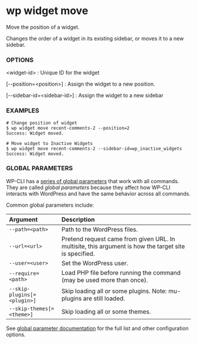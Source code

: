 # wp widget move

Move the position of a widget.

Changes the order of a widget in its existing sidebar, or moves it to a
new sidebar.

### OPTIONS

&lt;widget-id&gt;
: Unique ID for the widget

[\--position=&lt;position&gt;]
: Assign the widget to a new position.

[\--sidebar-id=&lt;sidebar-id&gt;]
: Assign the widget to a new sidebar

### EXAMPLES

    # Change position of widget
    $ wp widget move recent-comments-2 --position=2
    Success: Widget moved.

    # Move widget to Inactive Widgets
    $ wp widget move recent-comments-2 --sidebar-id=wp_inactive_widgets
    Success: Widget moved.

### GLOBAL PARAMETERS

WP-CLI has a [series of global parameters](https://make.wordpress.org/cli/handbook/config/) that work with all commands. They are called _global parameters_ because they affect how WP-CLI interacts with WordPress and have the same behavior across all commands.

Common global parameters include:

| **Argument**    | **Description**              |
|:----------------|:-----------------------------|
| `--path=<path>` | Path to the WordPress files. |
| `--url=<url>`   | Pretend request came from given URL. In multisite, this argument is how the target site is specified. |
| `--user=<user>` | Set the WordPress user.      |
| `--require=<path>` | Load PHP file before running the command (may be used more than once). |
| `--skip-plugins[=<plugin>]` | Skip loading all or some plugins. Note: mu-plugins are still loaded. |
| `--skip-themes[=<theme>]` | Skip loading all or some themes. |

See [global parameter documentation](https://make.wordpress.org/cli/handbook/config/) for the full list and other configuration options.


